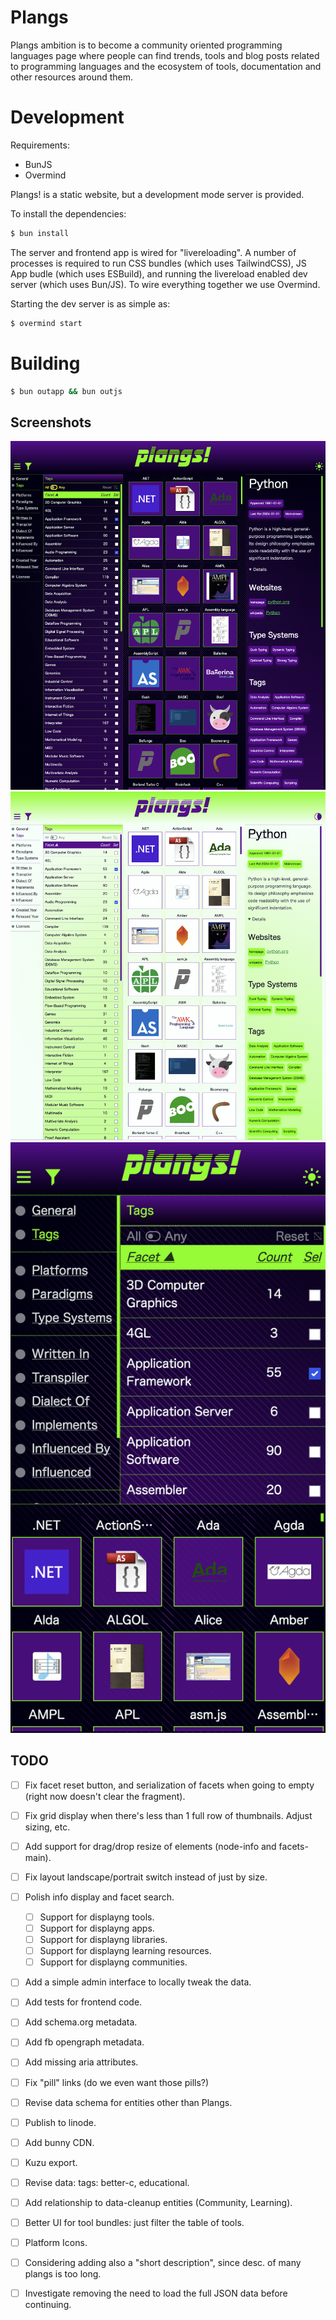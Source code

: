 # Plangs

Plangs ambition is to become a community oriented programming languages page where people can find trends, tools and blog posts related to programming languages and the ecosystem of tools, documentation and other resources around them.

# Development

Requirements:

* BunJS
* Overmind

Plangs! is a static website, but a development mode server is provided.

To install the dependencies:

```sh
$ bun install
```

The server and frontend app is wired for "livereloading". A number of processes is required to run CSS bundles (which uses TailwindCSS), JS App budle (which uses ESBuild), and running the livereload enabled dev server (which uses Bun/JS). To wire everything together we use Overmind.

Starting the dev server is as simple as:

```sh
$ overmind start
```

# Building

```sh
$ bun outapp && bun outjs
```

## Screenshots

![Plangs! Desktop Dark Mode](doc/Dark.png)
![Plangs! Desktop Light Mode](doc/Light.png)
![Plangs! Mobile Dark Mode](doc/Mobile.png)

## TODO

- [ ] Fix facet reset button, and serialization of facets when going to empty (right now doesn't clear the fragment).
- [ ] Fix grid display when there's less than 1 full row of thumbnails. Adjust sizing, etc.
- [ ] Add support for drag/drop resize of elements (node-info and facets-main).
- [ ] Fix layout landscape/portrait switch instead of just by size.
- [ ] Polish info display and facet search.
    - [ ] Support for displayng tools.
    - [ ] Support for displayng apps.
    - [ ] Support for displayng libraries.
    - [ ] Support for displayng learning resources.
    - [ ] Support for displayng communities.
- [ ] Add a simple admin interface to locally tweak the data.
- [ ] Add tests for frontend code.
- [ ] Add schema.org metadata.
- [ ] Add fb opengraph metadata.
- [ ] Add missing aria attributes.
- [ ] Fix "pill" links (do we even want those pills?)
- [ ] Revise data schema for entities other than Plangs.
- [ ] Publish to linode.
- [ ] Add bunny CDN.
- [ ] Kuzu export.
- [ ] Revise data: tags: better-c, educational.
- [ ] Add relationship to data-cleanup entities (Community, Learning).

- [ ] Better UI for tool bundles: just filter the table of tools.
- [ ] Platform Icons.
- [ ] Considering adding also a "short description", since desc. of many plangs is too long.
- [ ] Investigate removing the need to load the full JSON data before continuing.